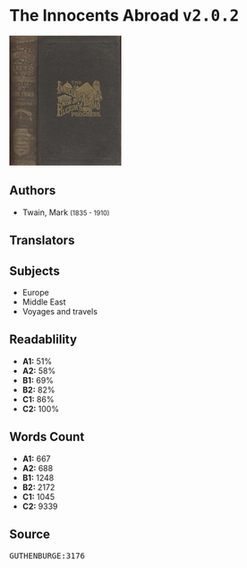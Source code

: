 # The Innocents Abroad <kbd>v2.0.2</kbd>

![](./cover.medium.jpg "")

## Authors


 - Twain, Mark <small>(1835 - 1910)</small>

## Translators



## Subjects


 - Europe
 - Middle East
 - Voyages and travels

## Readablility


 - **A1:** 51%
 - **A2:** 58%
 - **B1:** 69%
 - **B2:** 82%
 - **C1:** 86%
 - **C2:** 100%

## Words Count


 - **A1:** 667
 - **A2:** 688
 - **B1:** 1248
 - **B2:** 2172
 - **C1:** 1045
 - **C2:** 9339

## Source


<kbd>GUTHENBURGE:3176</kbd>

